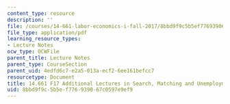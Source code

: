 ```yaml
---
content_type: resource
description: ''
file: /courses/14-661-labor-economics-i-fall-2017/8bbd9f9c5b5ef776939067c0597e9ef9_MIT14_661F17_add_lec.pdf
file_type: application/pdf
learning_resource_types:
- Lecture Notes
ocw_type: OCWFile
parent_title: Lecture Notes
parent_type: CourseSection
parent_uid: 4edfd6c7-e2a5-013a-ecf2-6ee161befcc7
resourcetype: Document
title: 14.661 F17 Additional Lectures in Search, Matching and Unemployment
uid: 8bbd9f9c-5b5e-f776-9390-67c0597e9ef9
---
```

